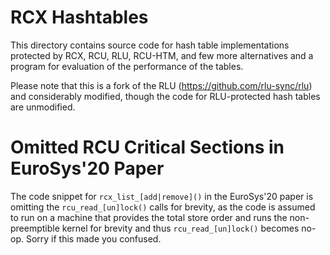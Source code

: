 RCX Hashtables
==============

This directory contains source code for hash table implementations protected by
RCX, RCU, RLU, RCU-HTM, and few more alternatives and a program for evaluation
of the performance of the tables.

Please note that this is a fork of the RLU (https://github.com/rlu-sync/rlu)
and considerably modified, though the code for RLU-protected hash tables are
unmodified.


Omitted RCU Critical Sections in EuroSys'20 Paper
=================================================

The code snippet for `rcx_list_[add|remove]()` in the EuroSys'20 paper is
omitting the `rcu_read_[un]lock()` calls for brevity, as the code is assumed to
run on a machine that provides the total store order and runs the
non-preemptible kernel for brevity and thus `rcu_read_[un]lock()` becomes
no-op.  Sorry if this made you confused.

